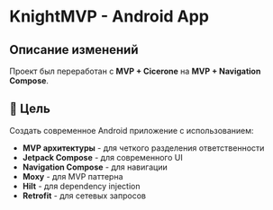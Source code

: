 # KnightMVP - Android App

## Описание изменений

Проект был переработан с **MVP + Cicerone** на **MVP + Navigation Compose**.

## 🎯 Цель

Создать современное Android приложение с использованием:
- **MVP архитектуры** - для четкого разделения ответственности
- **Jetpack Compose** - для современного UI
- **Navigation Compose** - для навигации
- **Moxy** - для MVP паттерна
- **Hilt** - для dependency injection
- **Retrofit** - для сетевых запросов

